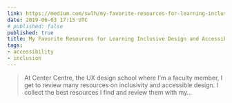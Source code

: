 ```yaml
---
link: https://medium.com/swlh/my-favorite-resources-for-learning-inclusive-design-and-accessibility-b8f24d5a90df?sk=626e600ce8293e2ecc94daf8a65015a9
date: 2019-06-03 17:15 UTC
# published: false
published: true
title: My Favorite Resources for Learning Inclusive Design and Accessibility
tags:
- accessibility
- inclusion
---
```


<blockquote>At Center Centre, the UX design school where I’m a faculty member, I get to review many resources on inclusivity and accessible design. I collect the best resources I find and review them with my…</blockquote>
